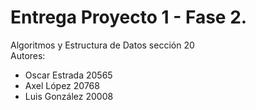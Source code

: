 # Entrega Proyecto 1 - Fase 2.
Algoritmos y Estructura de Datos sección 20  
Autores:
- Oscar Estrada 20565
- Axel López 20768
- Luis González 20008
